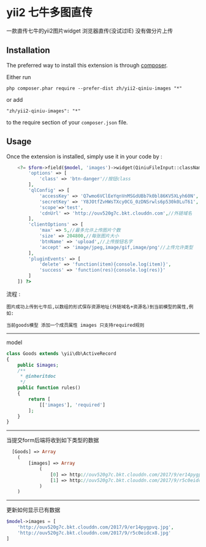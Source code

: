yii2 七牛多图直传
===========
一款直传七牛的yii2图片widget 浏览器直传(没试过IE) 没有做分片上传  

Installation
------------

The preferred way to install this extension is through [composer](http://getcomposer.org/download/).

Either run

```
php composer.phar require --prefer-dist zh/yii2-qiniu-images "*"
```

or add

```
"zh/yii2-qiniu-images": "*"
```

to the require section of your `composer.json` file.


Usage
-----

Once the extension is installed, simply use it in your code by  :

```php
    <?= $form->field($model, 'images')->widget(QiniuFileInput::className(),[
        'options' => [
            'class' => 'btn-danger'//按钮class
        ],
        'qlConfig' => [
            'accessKey' => 'Q7wmo6VClEeYqnVnMSGdUBb7k0bl86KV5XLyh60N',
            'secretKey' => 'Y8JOtfZvHWsTXcy0CG_0zDNSrwls6p530k0LuT61',
            'scope'=>'test',
            'cdnUrl' => 'http://ouv520g7c.bkt.clouddn.com',//外链域名
        ],
        'clientOptions' => [
            'max' => 5,//最多允许上传图片个数
            'size' => 204800,//每张图片大小
            'btnName' => 'upload',//上传按钮名字
            'accept' => 'image/jpeg,image/gif,image/png'//上传允许类型
        ],
        'pluginEvents' => [
            'delete' => 'function(item){console.log(item)}',
            'success' => 'function(res){console.log(res)}'
        ]
    ]) ?>

```


流程  :

	图片成功上传到七牛后,以数组的形式保存资源地址(外链域名+资源名)到当前模型的属性,例如:
	
	当前goods模型 添加一个成员属性 images 只支持required规则

-----
model

```php
class Goods extends \yii\db\ActiveRecord
{
    public $images;
    /**
     * @inheritdoc
     */
    public function rules()
    {
        return [
            [['images'], 'required']
        ];
    }
}
```
-----

当提交form后端将收到如下类型的数据
```php
  [Goods] => Array
    (
        [images] => Array
            (
                [0] => http://ouv520g7c.bkt.clouddn.com/2017/9/er14pygpvq.jpg
                [1] => http://ouv520g7c.bkt.clouddn.com/2017/9/r5c0eidcx8.jpg
            )
    )
```
-----

更新如何显示已有数据

```php
$model->images = [
	'http://ouv520g7c.bkt.clouddn.com/2017/9/er14pygpvq.jpg',
	'http://ouv520g7c.bkt.clouddn.com/2017/9/r5c0eidcx8.jpg'
]
```
	
	
	
	